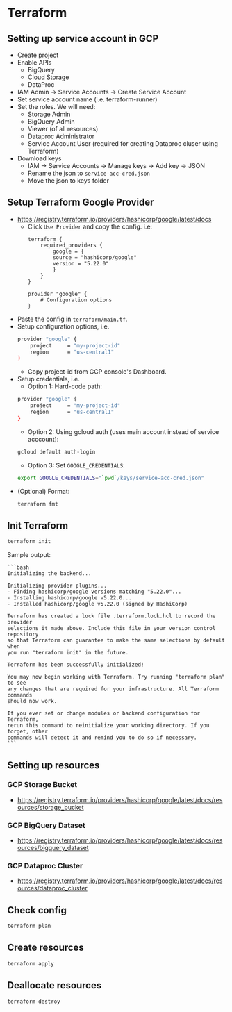 # Terraform

## Setting up service account in GCP
- Create project
- Enable APIs
    - BigQuery
    - Cloud Storage
    - DataProc
- IAM Admin -> Service Accounts -> Create Service Account
- Set service account name (i.e. terraform-runner)
- Set the roles. We will need:
    - Storage Admin
    - BigQuery Admin
    - Viewer (of all resources)
    - Dataproc Administrator
    - Service Account User (required for creating Dataproc cluser using Terraform)
- Download keys
    - IAM -> Service Accounts -> Manage keys -> Add key -> JSON
    - Rename the json to `service-acc-cred.json`
    - Move the json to keys folder

## Setup Terraform Google Provider
- https://registry.terraform.io/providers/hashicorp/google/latest/docs
    - Click `Use Provider` and copy the config. i.e:
        ```
        terraform {
            required_providers {
                google = {
                source = "hashicorp/google"
                version = "5.22.0"
                }
            }
        }

        provider "google" {
            # Configuration options
        }
        ```
- Paste the config in `terraform/main.tf`.
- Setup configuration options, i.e.
    ```bash
    provider "google" {
        project     = "my-project-id"
        region      = "us-central1"
    }
    ```
    - Copy project-id from GCP console's Dashboard.
- Setup credentials, i.e.
    - Option 1: Hard-code path:
    ```bash
    provider "google" {
        project     = "my-project-id"
        region      = "us-central1"
    }
    ```
    - Option 2: Using gcloud auth (uses main account instead of service acccount):
    ```bash
    gcloud default auth-login
    ```
    - Option 3: Set `GOOGLE_CREDENTIALS`:
    ```bash
    export GOOGLE_CREDENTIALS="`pwd`/keys/service-acc-cred.json"
    ```
- (Optional) Format:
    ```bash
    terraform fmt
    ```

## Init Terraform
```bash
terraform init
```

Sample output:

    ```bash
    Initializing the backend...

    Initializing provider plugins...
    - Finding hashicorp/google versions matching "5.22.0"...
    - Installing hashicorp/google v5.22.0...
    - Installed hashicorp/google v5.22.0 (signed by HashiCorp)

    Terraform has created a lock file .terraform.lock.hcl to record the provider
    selections it made above. Include this file in your version control repository
    so that Terraform can guarantee to make the same selections by default when
    you run "terraform init" in the future.

    Terraform has been successfully initialized!

    You may now begin working with Terraform. Try running "terraform plan" to see
    any changes that are required for your infrastructure. All Terraform commands
    should now work.

    If you ever set or change modules or backend configuration for Terraform,
    rerun this command to reinitialize your working directory. If you forget, other
    commands will detect it and remind you to do so if necessary.
    ```

## Setting up resources

### GCP Storage Bucket
- https://registry.terraform.io/providers/hashicorp/google/latest/docs/resources/storage_bucket

### GCP BigQuery Dataset
- https://registry.terraform.io/providers/hashicorp/google/latest/docs/resources/bigquery_dataset

### GCP Dataproc Cluster
- https://registry.terraform.io/providers/hashicorp/google/latest/docs/resources/dataproc_cluster

## Check config 
```bash
terraform plan
```

## Create resources
```bash
terraform apply
```

## Deallocate resources
```bash
terraform destroy
```